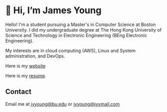 # 👋 Hi, I’m James Young

Hello! I'm a student pursuing a Master's in Computer Science at Boston University. I did my undergraduate degree at The Hong Kong University of Science and Technology in Electronic Engineering (BEng Electronic Engineering). 

My interests are in cloud computing (AWS), Linux and System administration, and DevOps.

Here is my [website](https://portfolio.jyylab.com/)

Here is my [resume](https://resume.jyyhomelab.com/).

## Contact

Email me at [jyyoung@bu.edu](mailto:jyyoung@bu.edu) or [jyyoung@jyymail.com](mailto:jyyoung@jyymail.com)

<!-- I have a passion for learning about cloud computing, Linux, programming, and computer hardware. -->
